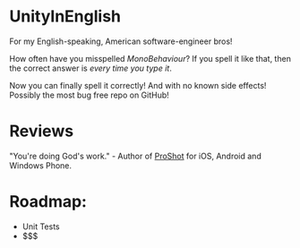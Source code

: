 UnityInEnglish
==============

For my English-speaking, American software-engineer bros!

How often have you misspelled *MonoBehaviour*? If you spell it like that, then the correct answer is _every time you type it_.

Now you can finally spell it correctly! And with no known side effects! Possibly the most bug free repo on GitHub!

Reviews
=======

"You're doing God's work." - Author of [ProShot](http://www.riseupgames.com/proshot/) for iOS, Android and Windows Phone.

Roadmap:
=======
* Unit Tests
* $$$
